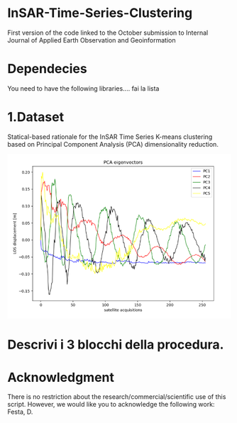 # InSAR-Time-Series-Clustering
First version of the code linked to the October submission to Internal Journal of Applied Earth Observation and Geoinformation

# Dependecies
You need to have the following libraries.... fai la lista

# 1.Dataset
Statical-based rationale for the InSAR Time Series K-means clustering based on Principal Component Analysis (PCA) dimensionality reduction.

![](figures/Picture1.png)

# Descrivi i 3 blocchi della procedura.

# Acknowledgment
There is no restriction about the research/commercial/scientific use of this script. However, we would like you to acknowledge the following work: Festa, D.
